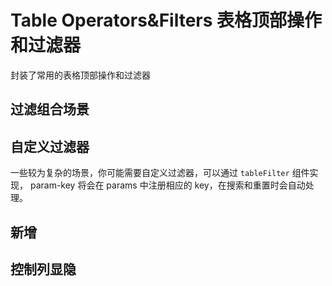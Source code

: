 <!--@include: ../../global-tips.md-->

# Table Operators&Filters 表格顶部操作和过滤器

封装了常用的表格顶部操作和过滤器

## 过滤组合场景

<preview path="./demos/Filters.vue"  />

## 自定义过滤器

一些较为复杂的场景，你可能需要自定义过滤器，可以通过 `tableFilter` 组件实现，
param-key 将会在 params 中注册相应的 key，在搜索和重置时会自动处理。

<preview path="./demos/CustomFilters.vue"  />

## 新增

<preview path="./demos/Add.vue"  />

## 控制列显隐

<preview path="./demos/ControlColumnVisible.vue" />
